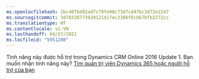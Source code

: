 ```yaml
---
ms.openlocfilehash: 2bc407bd92ad7c79fe90c73d7cd47bc3d72e2247
ms.sourcegitcommit: 3d78338773929121d17ec3386f6cb67bfb2272cc
ms.translationtype: HT
ms.contentlocale: vi-VN
ms.lasthandoff: 04/27/2021
ms.locfileid: "5951280"
---
```

Tính năng này được hỗ trợ trong Dynamics CRM Online 2016 Update 1. Bạn muốn nhận tính năng này? [Tìm quản trị viên Dynamics 365 hoặc người hỗ trợ của bạn](/dynamics365/customerengagement/on-premises/basics/find-administrator-support)
